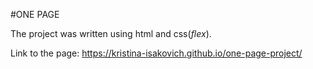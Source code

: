 #ONE PAGE

The project was written using html and css(_flex_).

Link to the page:
https://kristina-isakovich.github.io/one-page-project/

